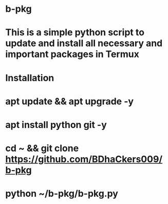 # b-pkg
# This is a simple python script to update and install all necessary and important packages in Termux

# Installation
# apt update && apt upgrade -y
# apt install python git -y
# cd ~ && git clone https://github.com/BDhaCkers009/b-pkg 

# python ~/b-pkg/b-pkg.py





